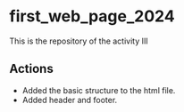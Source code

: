 # first_web_page_2024

This is the repository of the activity III

## Actions

- Added the basic structure to the html file.
- Added header and footer.